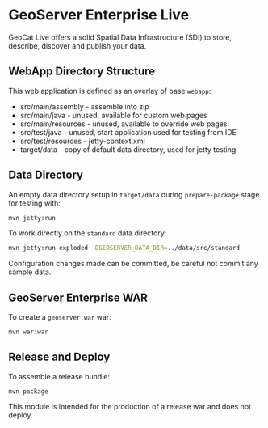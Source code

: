 # GeoServer Enterprise Live

GeoCat Live offers a solid Spatial Data Infrastructure (SDI) to store, describe, discover and publish your data. 

## WebApp Directory Structure

This web application is defined as an overlay of base `webapp`:

* src/main/assembly - assemble into zip 
* src/main/java - unused, available for custom web pages
* src/main/resources - unused, available to override web pages.
* src/test/java - unused, start application used for testing from IDE
* src/test/resources - jetty-context.xml 
* target/data - copy of default data directory, used for jetty testing

## Data Directory

An empty data directory setup in `target/data` during `prepare-package` stage for testing with:

```bash
mvn jetty:run
```

To work directly on the ``standard`` data directory:

```bash
mvn jetty:run-exploded -DGEOSERVER_DATA_DIR=../data/src/standard
```

Configuration changes made can be committed, be careful not commit any sample data.

## GeoServer Enterprise WAR

To create a `geoserver.war` war:

```bash
mvn war:war
```

## Release and Deploy

To assemble a release bundle:

```
mvn package
```

This module is intended for the production of a release war and does not deploy.